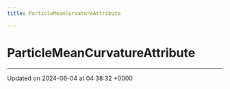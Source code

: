 ```yaml
---
title: ParticleMeanCurvatureAttribute

---
```


# ParticleMeanCurvatureAttribute





-------------------------------

Updated on 2024-06-04 at 04:38:32 +0000
